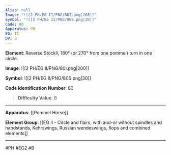 ```yaml
---
Alias: null
Image: "![[2 PH/EG II/PNG/80I.png|200]]"
Symbol: "![[2 PH/EG II/PNG/80S.png|30]]"
Code: 80
Apparatus: PH
EG: II
DV: B
---
```

**Element**: Reverse Stöckli, 180° (or 270° from one pommel) turn in one circle.

**Image**:
![[2 PH/EG II/PNG/80I.png|200]]

**Symbol**:
![[2 PH/EG II/PNG/80S.png|30]]

**Code Identification Number**: 80

>**Difficulty Value**: B

___
**Apparatus**: [[Pommel Horse]]

**Element Group**: [[EG II - Circle and flairs, with and-or without spindles and handstands, Kehrswings, Russian wendeswings, flops and combined elements]]
___
#PH #EG2 #B
